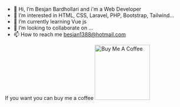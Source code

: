 - 👋 Hi, I’m Besjan Bardhollari and i'm a Web Developer
- 👀 I’m interested in HTML, CSS, Laravel, PHP, Bootstrap, Tailwind...
- 🌱 I’m currently learning Vue js
- 💞️ I’m looking to collaborate on ...
- 📫 How to reach me besjan1388@hotmail.com

<!---
bling1388/bling1388 is a ✨ special ✨ repository because its `README.md` (this file) appears on your GitHub profile.
You can click the Preview link to take a look at your changes.
--->

  If you want you can buy me a coffee
   <a href="[https://www.buymeacoffee.com/roxheifraholli](https://bmc.link/besjan1388V)" rel="nofollow">
  <img src="https://camo.githubusercontent.com/45ce6667a35b63fd6a1ba6978d030a7f52ff5b1b262c5c8aa3ece29afc469ac8/68747470733a2f2f63646e2e6275796d6561636f666665652e636f6d2f627574746f6e732f76322f64656661756c742d7265642e706e67" alt="Buy Me A Coffee" width="150" data-canonical-src="https://cdn.buymeacoffee.com/buttons/v2/default-red.png" style="max-width: 100%;">
</a>
